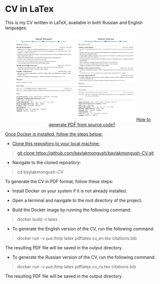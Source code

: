 # CV in LaTex

This is my CV written in LaTeX, available in both Russian and English languages.

<p align="center">
    <a href="screens/cv_en_page-0001.jpg" target="_blank">
        <img src="screens/cv_en_page-0001.jpg" onclick="javascript:window.open('screens/cv_en_page-0001.jpg')" width="200" style="display: inline-block;>
    </a>
    <a href="screens/cv_ru_page-0001.jpg" target="_blank">
        <img src="screens/cv_ru_page-0001.jpg" onclick="javascript:window.open('screens/cv_ru_page-0001.jpg')" width="200" style="display: inline-block;>
    </a>
</p>

### How to generate PDF from source code?

Once Docker is installed, follow the steps below:

* Clone this repository to your local machine:

> git clone https://github.com/baylakmongush/baylakmongush-CV.git

* Navigate to the cloned repository:

> cd baylakmongush-CV

To generate the CV in PDF format, follow these steps:

* Install Docker on your system if it is not already installed.
* Open a terminal and navigate to the root directory of the project.

* Build the Docker image by running the following command:

> docker build -t latex .

* To generate the English version of the CV, run the following command:

> docker run -v `pwd`:/tmp latex pdflatex cv_en.tex citations.bib

The resulting PDF file will be saved in the output directory.

* To generate the Russian version of the CV, run the following command:

>docker run -v `pwd`:/tmp latex pdflatex cv_ru.tex citations.bib

The resulting PDF file will be saved in the output directory.